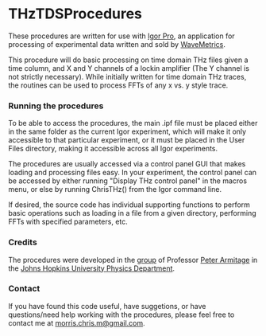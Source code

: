 # THzTDSProcedures

These procedures are written for use with [Igor Pro](https://www.wavemetrics.com/products/igorpro/igorpro.htm), an application for processing of experimental data written and sold by [WaveMetrics](https://www.wavemetrics.com/index.html).

This procedure will do basic processing on time domain THz files given a time column, and X and Y channels of a lockin amplifier (The Y channel is not strictly necessary). While initially written for time domain THz traces, the routines can be used to process FFTs of any x vs. y style trace.

### Running the procedures

To be able to access the procedures, the main .ipf file must be placed either in the same folder as the current Igor experiment, which will make it only accessible to that particular experiment, or it must be placed in the User Files directory, making it accessible across all Igor experiments. 

The procedures are usually accessed via a control panel GUI that makes loading and processing files easy. In your experiment, the control panel can be accessed by either running "Display THz control panel" in the macros menu, or else by running ChrisTHz() from the Igor command line.

If desired, the source code has individual supporting functions to perform basic operations such as loading in a file from a given directory, performing FFTs with specified parameters, etc.

### Credits

The procedures were developed in the [group](https://sites.google.com/site/nparmitagegroup/) of Professor [Peter Armitage](http://physics-astronomy.jhu.edu/directory/n-peter-armitage/) in the [Johns Hopkins University Physics Department](http://physics-astronomy.jhu.edu/).

### Contact

If you have found this code useful, have suggetions, or have questions/need help working with the procedures, please feel free to contact me at morris.chris.m@gmail.com.
